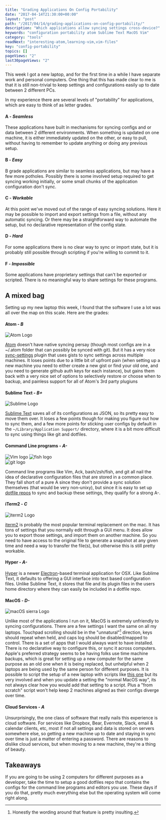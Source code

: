 ```yaml
---
title: "Grading Applications On Config Portability"
date: "2017-04-14T21:30:00+00:00"
layout: "post"
path: "/2017/04/14/grading-applications-on-config-portability/"
description: "Which applications allow syncing settings cross-device?"
keywords: "configuration portability atom Sublime Text MacOS Vim"
category: "tools"
readNext: "interesting-atom,learning-vim,vim-files"
key: "config-portability"
topics: []
pageViews: "2"
last30pageViews: "2"
---
```


This week I got a new laptop, and for the first time in a while I have separate work and personal computers.  One thing that this has made clear to me is that it is still non-trivial to keep settings and configurations easily up to date between 2 different PCs.

In my experience there are several levels of "portability" for applications, which are easy to think of as letter grades.


#### A - *Seamless*

These applications have built in mechanisms for syncing configs and or data between 2 different environments.  When something is updated on one machine, it is either immediately updated on the other, or easy to pull, without having to remember to update anything or doing any previous setup.

#### B - *Easy*

B grade applications are similar to seamless applications, but may have a few more potholes.  Possibly there is some involved setup required to get syncing working initially, or some small chunks of the application configuration don't sync.


#### C - *Workable*

At this point we've moved out of the range of easy syncing solutions.  Here it may be possible to import and export settings from a file, without any automatic syncing.  Or there may be a straightforward way to automate the setup, but no declarative representation of the config state.

#### D - *Hard*

For some applications there is no clear way to sync or import state, but it is probably still possible through scripting if you're willing to commit to it.

#### F - *Impossible*

Some applications have proprietary settings that can't be exported or scripted. There is no meaningful way to share settings for these programs.

## A mixed bag

Setting up my new laptop this week, I found that the software I use a lot was all over the map on this scale.  Here are the grades:


#### Atom - *B*

<img src="atom.jpg" alt ="Atom Logo">

[Atom](https://atom.io/) doesn't have native syncing persay (though most configs are in a ~/.atom folder that can possibly be synced with git).  But it has a very nice [sync-settings](https://github.com/atom-community/sync-settings) plugin that uses gists to sync settings across multiple machines.  It loses points due to a little bit of upfront pain (when setting up a new machine you need to either create a new gist or find your old one, and you need to generate github auth keys for each instance), but gains them back with a very nice set of options to selectively restore or choose when to backup, and painless support for all of Atom's 3rd party plugiuns


#### Sublime Text - *B+*

![Sublime Logo](sublime.png)

[Sublime Text](https://www.sublimetext.com/3) saves all of its configurations as JSON, so its pretty easy to move them over.  It loses a few points though for making you figure out how to sync them, and a few more points for sticking user configs by default in the `~/Library/Application Support/` directory, where it is a bit more difficult to sync using things like git and dotfiles.  

#### Command Line programs - *A-*

<div class="img-group">
  <image alt="Vim logo" src="vim.png">
  <image alt="fish logo" src="fish.png">
</div>
<div class="img-group">
  <image alt="git logo" src="git.png">
</div>

Command line programs like Vim, Ack, bash/zsh/fish, and git all nail the idea of declarative configuration files that are stored in a common place.  They fall short of a pure A since they don't provide a sync solution themselves (that would be very non-unixy), but since it is easy to set up [dotfile repos](https://dotfiles.github.io/) to sync and backup these settings, they qualify for a strong A-.

#### iTerm2 - *C*

![iterm2 Logo](iterm.png)

[iterm2](https://www.iterm2.com/) is probably the most popular terminal replacement on the mac.  It has tons of settings that you normally edit through a GUI menu.  It does allow you to export those settings, and import them on another machine.  So you need to have access to the original file to generate a snapshot at any given time and need a way to transfer the file(s), but otherwise this is still pretty workable.


#### Hyper - *A-*

[Hyper](https://hyper.is/) is a newer [Electron](https://electron.atom.io/)-based terminal application for OSX.  Like Sublime Text, it defaults to offering a GUI interface into text based configuration files.  Unlike Sublime Text, it stores that file and its plugin files in the users home directory where they can easily be included in a dotfile repo.

#### MacOS - *D-*

![macOS sierra Logo](macos.jpg)

Unlike most of the applications I run on it, MacOS is extremely unfriendly to syncing configurations.  There are a few settings I want the same on all my laptops.  Touchpad scrolling should be in the "unnatural"[^1] direction, keys should repeat when held, and caps log should be disabled/mapped to control.  There is a set of apps that I would always want to have installed.  There is no declarative way to configure this, or sync it across computers.  Apple's preferred strategy seems to be having folks use time machine backups, which is great for setting up a new computer for the same purpose as an old one when it is being replaced, but unhelpful when 2 laptops are being used by the same person for different purposes.  It is possible to script the setup of a new laptop with scripts like [this one](https://github.com/mathiasbynens/dotfiles/blob/master/.macos) but its very involved and when you update a setting the "normal MacOS way", its not always clear how you would add that setting to a script.  Plus a "from scratch" script won't help keep 2 machines aligned as their configs diverge over time.

#### Cloud Services - *A*

Unsurprisingly, the one class of software that really nails this experience is cloud software.  For services like Dropbox, Bear, Evernote, Slack, email & calendar clients, etc, most if not all settings and data is stored on servers somewhere else, so getting a new machine up to date and staying in sync over time is just a matter of entering a password.  There are reasons to dislike cloud services, but when moving to a new machine, they're a thing of beauty.


## Takeaways

If you are going to be using 2 computers for different purposes as a developer, take the time to setup a good dotfiles repo that contains the configs for the command line programs and editors you use.  These days if you do that, pretty much everything else but the operating system will come right along.



[^1]: Honestly the wording around that feature is pretty insulting.
